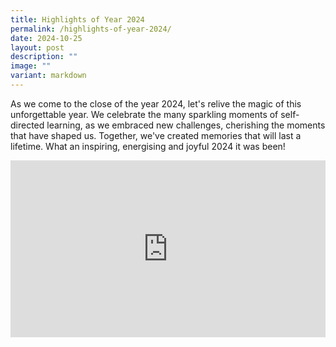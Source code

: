 ```yaml
---
title: Highlights of Year 2024
permalink: /highlights-of-year-2024/
date: 2024-10-25
layout: post
description: ""
image: ""
variant: markdown
---
```

As we come to the close of the year 2024, let's relive the magic of this unforgettable year. We celebrate the many sparkling moments of self-directed learning, as we embraced new challenges, cherishing the moments that have shaped us. Together, we've created memories that will last a lifetime. What an inspiring, energising and joyful 2024 it was been!

<div style="position: relative; padding-bottom: 56.25%; height: 0; overflow: hidden;">
		<iframe style="position: absolute; top: 0; left: 0; width: 100%; height: 100%;" allowfullscreen="" allow="accelerometer; autoplay; clipboard-write; encrypted-media; gyroscope; picture-in-picture; web-share" frameborder="0" title="YouTube video player" src="https://www.youtube.com/embed/HRo5Yv3hgNc?si=cjprz0JQwWdxjQiO">
	</iframe>
</div>